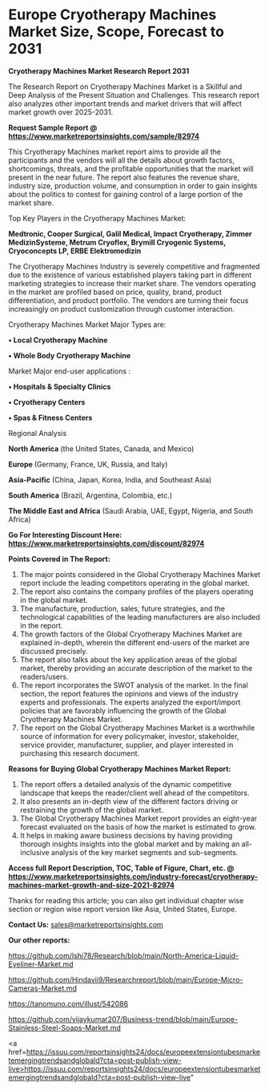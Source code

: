 # Europe Cryotherapy Machines Market Size, Scope, Forecast to 2031

<strong>Cryotherapy Machines Market Research Report 2031</strong>

The Research Report on Cryotherapy Machines Market is a Skillful and Deep Analysis of the Present Situation and Challenges. This research report also analyzes other important trends and market drivers that will affect market growth over 2025-2031.

<strong>Request Sample Report @ <a href=https://www.marketreportsinsights.com/sample/82974>https://www.marketreportsinsights.com/sample/82974</a></strong>

This Cryotherapy Machines market report aims to provide all the participants and the vendors will all the details about growth factors, shortcomings, threats, and the profitable opportunities that the market will present in the near future. The report also features the revenue share, industry size, production volume, and consumption in order to gain insights about the politics to contest for gaining control of a large portion of the market share.

Top Key Players in the Cryotherapy Machines Market:

<strong>Medtronic, Cooper Surgical, Galil Medical, Impact Cryotherapy, Zimmer MedizinSysteme, Metrum Cryoflex, Brymill Cryogenic Systems, Cryoconcepts LP, ERBE Elektromedizin</strong>

The Cryotherapy Machines Industry is severely competitive and fragmented due to the existence of various established players taking part in different marketing strategies to increase their market share. The vendors operating in the market are profiled based on price, quality, brand, product differentiation, and product portfolio. The vendors are turning their focus increasingly on product customization through customer interaction.

Cryotherapy Machines Market Major Types are:

<strong>• Local Cryotherapy Machine

• Whole Body Cryotherapy Machine</strong>

Market Major end-user applications :

<strong>• Hospitals & Specialty Clinics

• Cryotherapy Centers

• Spas & Fitness Centers</strong>

Regional Analysis

</u><strong><b>North America</b></strong> (the United States, Canada, and Mexico)

<strong><b>Europe </b></strong>(Germany, France, UK, Russia, and Italy)

<strong><b>Asia-Pacific</b></strong> (China, Japan, Korea, India, and Southeast Asia)

<strong><b>South America</b></strong> (Brazil, Argentina, Colombia, etc.)

<strong><b>The Middle East and Africa</b></strong> (Saudi Arabia, UAE, Egypt, Nigeria, and South Africa)

<strong>Go For Interesting Discount Here: <a href=https://www.marketreportsinsights.com/discount/82974>https://www.marketreportsinsights.com/discount/82974</a></strong>

<strong>Points Covered in The Report:</strong>
<ol>
  <li>The major points considered in the Global Cryotherapy Machines Market report include the leading competitors operating in the global market.</li>
  <li>The report also contains the company profiles of the players operating in the global market.</li>
  <li>The manufacture, production, sales, future strategies, and the technological capabilities of the leading manufacturers are also included in the report.</li>
  <li>The growth factors of the Global Cryotherapy Machines Market are explained in-depth, wherein the different end-users of the market are discussed precisely.</li>
  <li>The report also talks about the key application areas of the global market, thereby providing an accurate description of the market to the readers/users.</li>
  <li>The report incorporates the SWOT analysis of the market. In the final section, the report features the opinions and views of the industry experts and professionals. The experts analyzed the export/import policies that are favorably influencing the growth of the Global Cryotherapy Machines Market.</li>
  <li>The report on the Global Cryotherapy Machines Market is a worthwhile source of information for every policymaker, investor, stakeholder, service provider, manufacturer, supplier, and player interested in purchasing this research document.</li>
</ol>
<strong>Reasons for Buying Global Cryotherapy Machines Market Report:</strong>

<ol>
  <li>The report offers a detailed analysis of the dynamic competitive landscape that keeps the reader/client well ahead of the competitors.</li>
  <li>It also presents an in-depth view of the different factors driving or restraining the growth of the global market.</li>
  <li>The Global Cryotherapy Machines Market report provides an eight-year forecast evaluated on the basis of how the market is estimated to grow.</li>
  <li>It helps in making aware business decisions by having providing thorough insights insights into the global market and by making an all-inclusive analysis of the key market segments and sub-segments.</li>
</ol>
<strong>Access full Report Description, TOC, Table of Figure, Chart, etc. @ <a href=https://www.marketreportsinsights.com/industry-forecast/cryotherapy-machines-market-growth-and-size-2021-82974>https://www.marketreportsinsights.com/industry-forecast/cryotherapy-machines-market-growth-and-size-2021-82974</a></strong>


Thanks for reading this article; you can also get individual chapter wise section or region wise report version like Asia, United States, Europe.

<strong>Contact Us:</strong>
sales@marketreportsinsights.com

<strong>Our other reports:</strong>

<a href=https://github.com/Ishi78/Research/blob/main/North-America-Liquid-Eyeliner-Market.md>https://github.com/Ishi78/Research/blob/main/North-America-Liquid-Eyeliner-Market.md</a>

<a href=https://github.com/Hindavii9/Researchreport/blob/main/Europe-Micro-Cameras-Market.md>https://github.com/Hindavii9/Researchreport/blob/main/Europe-Micro-Cameras-Market.md</a>

<a href=https://tanomuno.com/illust/542086>https://tanomuno.com/illust/542086</a>

<a href=https://github.com/vijaykumar207/Business-trend/blob/main/Europe-Stainless-Steel-Soaps-Market.md>https://github.com/vijaykumar207/Business-trend/blob/main/Europe-Stainless-Steel-Soaps-Market.md</a>

<a href=https://issuu.com/reportsinsights24/docs/europeextensiontubesmarketemergingtrendsandglobald?cta=post-publish-view-live>https://issuu.com/reportsinsights24/docs/europeextensiontubesmarketemergingtrendsandglobald?cta=post-publish-view-live</a>"
